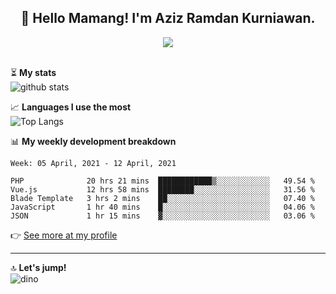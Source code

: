 <h2 align="center">👋 Hello Mamang! I'm Aziz Ramdan Kurniawan.</h2>  
<p align="center">
  <img src="https://komarev.com/ghpvc/?username=azizramdan"> <br><br>
</p>
    
⏳ **My stats**  
![github stats](https://github-readme-stats.vercel.app/api?username=azizramdan&show_icons=true&count_private=true&title_color=000&hide_border=true&hide_title=true)  

📈 **Languages I use the most**  
![Top Langs](https://github-readme-stats.vercel.app/api/top-langs/?username=azizramdan&layout=compact&langs_count=6&hide=tsql&hide_border=true&hide_title=true&exclude_repo=Futsal-Go,Futsal-Go-Admin,Sistem-Informasi-Sensus-Harian-Rawat-Inap)  

📊 **My weekly development breakdown**
<!--START_SECTION:waka-->
```text
Week: 05 April, 2021 - 12 April, 2021

PHP              20 hrs 21 mins  ████████████▒░░░░░░░░░░░░   49.54 % 
Vue.js           12 hrs 58 mins  ████████░░░░░░░░░░░░░░░░░   31.56 % 
Blade Template   3 hrs 2 mins    ██░░░░░░░░░░░░░░░░░░░░░░░   07.40 % 
JavaScript       1 hr 40 mins    █░░░░░░░░░░░░░░░░░░░░░░░░   04.06 % 
JSON             1 hr 15 mins    ▓░░░░░░░░░░░░░░░░░░░░░░░░   03.06 % 
```
<!--END_SECTION:waka-->
👉 [See more at my profile](https://wakatime.com/@azizramdan)
***
🔝 **Let's jump!**  
![dino](https://raw.githubusercontent.com/azizramdan/azizramdan/master/dino.gif)  
